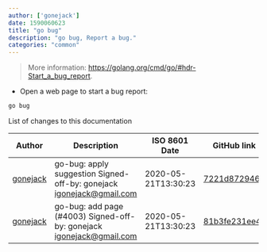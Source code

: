```yaml
---
author: ['gonejack']
date: 1590060623
title: "go bug"
description: "go bug, Report a bug."
categories: "common"
---
```

> More information: <https://golang.org/cmd/go/#hdr-Start_a_bug_report>.

- Open a web page to start a bug report:

```bash
go bug
```
List of changes to this documentation


Author | Description | ISO 8601 Date | GitHub link
------|-----|-----|-----
[gonejack](mailto:igonejack@gmail.com) | go-bug: apply suggestion Signed-off-by: gonejack <igonejack@gmail.com> | 2020-05-21T13:30:23 | [7221d8729469](https://github.com/tldr-pages/tldr/commit/7221d87294694135b17a26cbde580128f79ee88a)
[gonejack](mailto:igonejack@gmail.com) | go-bug: add page (#4003) Signed-off-by: gonejack <igonejack@gmail.com> | 2020-05-21T13:30:23 | [81b3fe231ee4](https://github.com/tldr-pages/tldr/commit/81b3fe231ee49f31613b2554587f89bc2d015b7d)

